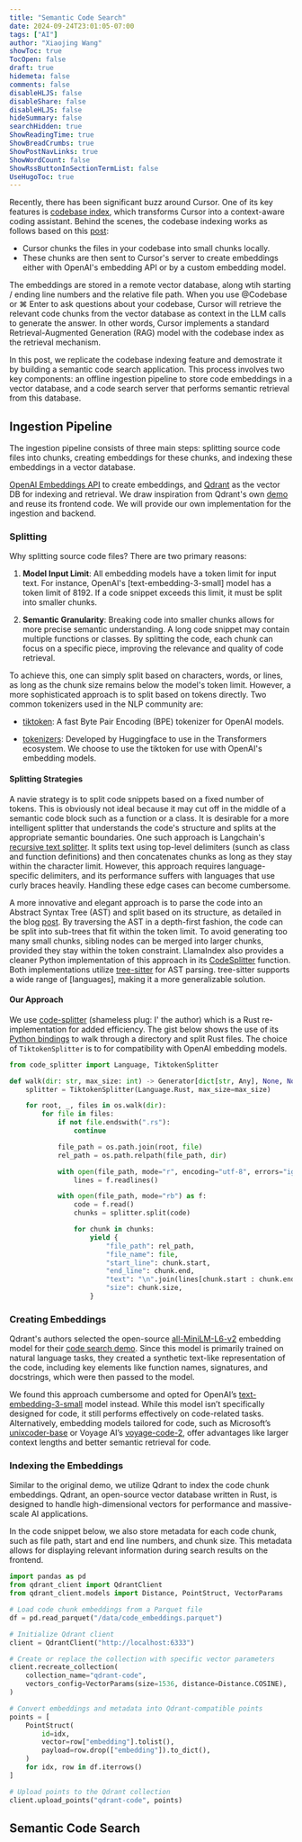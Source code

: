 ```yaml
---
title: "Semantic Code Search"
date: 2024-09-24T23:01:05-07:00
tags: ["AI"]
author: "Xiaojing Wang"
showToc: true
TocOpen: false
draft: true
hidemeta: false
comments: false
disableHLJS: false
disableShare: false
disableHLJS: false
hideSummary: false
searchHidden: true
ShowReadingTime: true
ShowBreadCrumbs: true
ShowPostNavLinks: true
ShowWordCount: false
ShowRssButtonInSectionTermList: false
UseHugoToc: true
---
```


Recently, there has been significant buzz around Cursor. One of its key features is [codebase index](https://docs.cursor.com/context/codebase-indexing), which transforms Cursor into a context-aware coding assistant. Behind the scenes, the codebase indexing works as follows based on this [post](https://forum.cursor.com/t/codebase-indexing/36):

- Cursor chunks the files in your codebase into small chunks locally.
- These chunks are then sent to Cursor's server to create embeddings either with OpenAI's embedding API or by a custom embedding model.

The embeddings are stored in a remote vector database, along wtih starting / ending line numbers and the relative file path. When you use @Codebase or ⌘ Enter to ask questions about your codebase, Cursor will retrieve the relevant code chunks from the vector database as context in the LLM calls to generate the answer. In other words, Cursor implements a standard Retrieval-Augmented Generation (RAG) model with the codebase index as the retrieval mechanism.

In this post, we replicate the codebase indexing feature and demostrate it by building a semantic code search application. This process involves two key components: an offline ingestion pipeline to store code embeddings in a vector database, and a code search server that performs semantic retrieval from this database.

## Ingestion Pipeline

The ingestion pipeline consists of three main steps: splitting source code files into chunks, creating embeddings for these chunks, and indexing these embeddings in a vector database.

[OpenAI Embeddings API](https://platform.openai.com/docs/guides/embeddings) to create embeddings, and [Qdrant](https://github.com/qdrant/qdrant) as the vector DB for indexing and retrieval. We draw inspiration from Qdrant's own [demo](https://github.com/qdrant/demo-code-search/tree/master) and reuse its frontend code. We will provide our own implementation for the ingestion and backend.

### Splitting

Why splitting source code files? There are two primary reasons:

1. **Model Input Limit**: All embedding models have a token limit for input text. For instance, OpenAI's [text-embedding-3-small] model has a token limit of 8192. If a code snippet exceeds this limit, it must be split into smaller chunks.

2. **Semantic Granularity**: Breaking code into smaller chunks allows for more precise semantic understanding. A long code snippet may contain multiple functions or classes. By splitting the code, each chunk can focus on a specific piece, improving the relevance and quality of code retrieval.

To achieve this, one can simply split based on characters, words, or lines, as long as the chunk size remains below the model's token limit. However, a more sophisticated approach is to split based on tokens directly. Two common tokenizers used in the NLP community are:

- [tiktoken](https://github.com/openai/tiktoken): A fast Byte Pair Encoding (BPE) tokenizer for OpenAI models.

- [tokenizers](https://github.com/huggingface/tokenizers): Developed by Huggingface to use in the Transformers ecosystem. We choose to use the tiktoken for use with OpenAI's embedding models.

#### Splitting Strategies

A navie strategy is to split code snippets based on a fixed number of tokens. This is obviously not ideal because it may cut off in the middle of a semantic code block such as a function or a class. It is desirable for a more intelligent splitter that understands the code's structure and splits at the appropriate semantic boundaries. One such approach is Langchain's [recursive text splitter](https://python.langchain.com/docs/how_to/recursive_text_splitter/). It splits text using top-level delimiters (sunch as class and function definitions) and then concatenates chunks as long as they stay within the character limit. However, this approach requires language-specific delimiters, and its performance suffers with languages that use curly braces heavily. Handling these edge cases can become cumbersome.

A more innovative and elegant approach is to parse the code into an Abstract Syntax Tree (AST) and split based on its structure, as detailed in the blog [post](https://docs.sweep.dev/blogs/chunking-2m-files). By traversing the AST in a depth-first fashion, the code can be split into sub-trees that fit within the token limit. To avoid generating too many small chunks, sibling nodes can be merged into larger chunks, provided they stay within the token constraint. LlamaIndex also provides a cleaner Python implementation of this approach in its [CodeSplitter](https://docs.llamaindex.ai/en/v0.10.19/api/llama_index.core.node_parser.CodeSplitter.html) function. Both implementations utilize [tree-sitter](https://crates.io/crates/tree-sitter) for AST parsing. tree-sitter supports a wide range of [languages], making it a more generalizable solution.

#### Our Approach

We use [code-splitter](https://github.com/wangxj03/code-splitter) (shameless plug: I' the author) which is a Rust re-implementation for added efficiency. The gist below shows the use of its [Python bindings](https://pypi.org/project/code-splitter/) to walk through a directory and split Rust files. The choice of `TiktokenSplitter` is to for compatibility with OpenAI embedding models.

```python
from code_splitter import Language, TiktokenSplitter

def walk(dir: str, max_size: int) -> Generator[dict[str, Any], None, None]:
    splitter = TiktokenSplitter(Language.Rust, max_size=max_size)

    for root, _, files in os.walk(dir):
        for file in files:
            if not file.endswith(".rs"):
                continue

            file_path = os.path.join(root, file)
            rel_path = os.path.relpath(file_path, dir)

            with open(file_path, mode="r", encoding="utf-8", errors="ignore") as f:
                lines = f.readlines()

            with open(file_path, mode="rb") as f:
                code = f.read()
                chunks = splitter.split(code)

                for chunk in chunks:
                    yield {
                        "file_path": rel_path,
                        "file_name": file,
                        "start_line": chunk.start,
                        "end_line": chunk.end,
                        "text": "\n".join(lines[chunk.start : chunk.end]),
                        "size": chunk.size,
                    }
```

### Creating Embeddings

Qdrant's authors selected the open-source [all-MiniLM-L6-v2](https://huggingface.co/sentence-transformers/all-MiniLM-L6-v2) embedding model for their [code search demo](https://github.com/qdrant/demo-code-search). Since this model is primarily trained on natural language tasks, they created a synthetic text-like representation of the code, including key elements like function names, signatures, and docstrings, which were then passed to the model.

We found this approach cumbersome and opted for OpenAI’s [text-embedding-3-small](https://platform.openai.com/docs/guides/embeddings) model instead. While this model isn’t specifically designed for code, it still performs effectively on code-related tasks. Alternatively, embedding models tailored for code, such as Microsoft’s [unixcoder-base](https://huggingface.co/microsoft/unixcoder-base) or Voyage AI’s [voyage-code-2](https://blog.voyageai.com/2024/01/23/voyage-code-2-elevate-your-code-retrieval/), offer advantages like larger context lengths and better semantic retrieval for code.

### Indexing the Embeddings

Similar to the original demo, we utilize Qdrant to index the code chunk embeddings. Qdrant, an open-source vector database written in Rust, is designed to handle high-dimensional vectors for performance and massive-scale AI applications.

In the code snippet below, we also store metadata for each code chunk, such as file path, start and end line numbers, and chunk size. This metadata allows for displaying relevant information during search results on the frontend.

```python
import pandas as pd
from qdrant_client import QdrantClient
from qdrant_client.models import Distance, PointStruct, VectorParams

# Load code chunk embeddings from a Parquet file
df = pd.read_parquet("/data/code_embeddings.parquet")

# Initialize Qdrant client
client = QdrantClient("http://localhost:6333")

# Create or replace the collection with specific vector parameters
client.recreate_collection(
    collection_name="qdrant-code",
    vectors_config=VectorParams(size=1536, distance=Distance.COSINE),
)

# Convert embeddings and metadata into Qdrant-compatible points
points = [
    PointStruct(
        id=idx,
        vector=row["embedding"].tolist(),
        payload=row.drop(["embedding"]).to_dict(),
    )
    for idx, row in df.iterrows()
]

# Upload points to the Qdrant collection
client.upload_points("qdrant-code", points)
```

## Semantic Code Search
